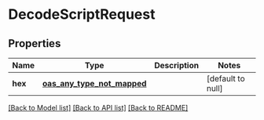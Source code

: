 # DecodeScriptRequest
## Properties

| Name | Type | Description | Notes |
|------------ | ------------- | ------------- | -------------|
| **hex** | [**oas_any_type_not_mapped**](.md) |  | [default to null] |

[[Back to Model list]](../README.md#documentation-for-models) [[Back to API list]](../README.md#documentation-for-api-endpoints) [[Back to README]](../README.md)

